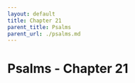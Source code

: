 ```yaml
---
layout: default
title: Chapter 21
parent_title: Psalms
parent_url: ./psalms.md
---
```


# Psalms - Chapter 21
